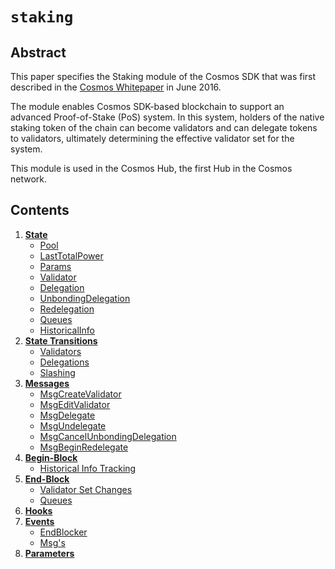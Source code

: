 <!--
order: 0
title: Staking Overview
parent:
  title: "staking"
-->

# `staking`

## Abstract

This paper specifies the Staking module of the Cosmos SDK that was first
described in the [Cosmos Whitepaper](https://cosmos.network/about/whitepaper)
in June 2016.

The module enables Cosmos SDK-based blockchain to support an advanced
Proof-of-Stake (PoS) system. In this system, holders of the native staking token of
the chain can become validators and can delegate tokens to validators,
ultimately determining the effective validator set for the system.

This module is used in the Cosmos Hub, the first Hub in the Cosmos
network.

## Contents

1. **[State](01_state.md)**
    * [Pool](01_state.md#pool)
    * [LastTotalPower](01_state.md#lasttotalpower)
    * [Params](01_state.md#params)
    * [Validator](01_state.md#validator)
    * [Delegation](01_state.md#delegation)
    * [UnbondingDelegation](01_state.md#unbondingdelegation)
    * [Redelegation](01_state.md#redelegation)
    * [Queues](01_state.md#queues)
    * [HistoricalInfo](01_state.md#historicalinfo)
2. **[State Transitions](02_state_transitions.md)**
    * [Validators](02_state_transitions.md#validators)
    * [Delegations](02_state_transitions.md#delegations)
    * [Slashing](02_state_transitions.md#slashing)
3. **[Messages](03_messages.md)**
    * [MsgCreateValidator](03_messages.md#msgcreatevalidator)
    * [MsgEditValidator](03_messages.md#msgeditvalidator)
    * [MsgDelegate](03_messages.md#msgdelegate)
    * [MsgUndelegate](03_messages.md#msgundelegate)
    * [MsgCancelUnbondingDelegation](03_messages.md#msgcancelunbondingdelegation)
    * [MsgBeginRedelegate](03_messages.md#msgbeginredelegate)
4. **[Begin-Block](04_begin_block.md)**
    * [Historical Info Tracking](04_begin_block.md#historical-info-tracking)
5. **[End-Block](05_end_block.md)**
    * [Validator Set Changes](05_end_block.md#validator-set-changes)
    * [Queues](05_end_block.md#queues-)
6. **[Hooks](06_hooks.md)**
7. **[Events](07_events.md)**
    * [EndBlocker](07_events.md#endblocker)
    * [Msg's](07_events.md#msg's)
8. **[Parameters](08_params.md)**

